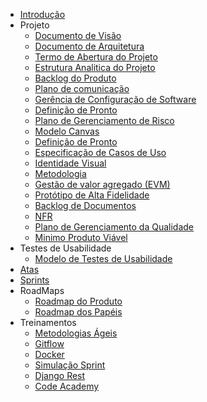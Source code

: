 - [Introdução](introducao)
- Projeto
  - [Documento de Visão](docs/projeto/documentovisao)
  - [Documento de Arquitetura](docs/projeto/documentoarquitetura)
  - [Termo de Abertura do Projeto](docs/projeto/tap)
  - [Estrutura Analitica do Projeto](docs/projeto/eap)
  - [Backlog do Produto](docs/projeto/backlog)
  - [Plano de comunicação](docs/projeto/planocomunicacao)
  - [Gerência de Configuração de Software](docs/projeto/planogerencia)
  - [Definição de Pronto](docs/projeto/definicaopronto)
  - [Plano de Gerenciamento de Risco](docs/projeto/gerenciamentorisco)
  - [Modelo Canvas](docs/projeto/canvas)
  - [Definição de Pronto](docs/projeto/definicaopronto)
  - [Especificação de Casos de Uso](docs/projeto/especificacaocasosdeuso)
  - [Identidade Visual](docs/projeto/identidadevisual)
  - [Metodologia](docs/projeto/metodologia)
  - [Gestão de valor agregado (EVM)](docs/projeto/evm)
  - [Protótipo de Alta Fidelidade](docs/projeto/prototipo)
  - [Backlog de Documentos](docs/projeto/backlogDocumentos)
  - [NFR](docs/projeto/nfr)
  - [Plano de Gerenciamento da Qualidade](docs/projeto/plano_qualidade)
  - [Minimo Produto Viável](docs/projeto/mvp)
- Testes de Usabilidade
  - [Modelo de Testes de Usabilidade](docs/projeto/testesUsabilidade)
- [Atas](atas/indice)
- [Sprints](sprints/indice)
- RoadMaps
  - [Roadmap do Produto](docs/roadmap/roadmapProduto)
  - [Roadmap dos Papéis](docs/roadmap/roadmapPapeis)
- Treinamentos
  - [Metodologias Ágeis](docs/treinamentos/metodologiasAgeis)
  - [Gitflow](docs/treinamentos/gitflow)
  - [Docker](docs/treinamentos/docker)
  - [Simulação Sprint](docs/treinamentos/simulacao)
  - [Django Rest](docs/treinamentos/djangoRest)
  - [Code Academy](docs/treinamentos/codeacademy)
  
  
